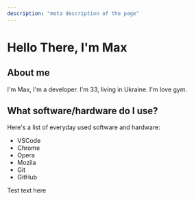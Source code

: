 ```yaml
---
description: "meta description of the page"
---
```


# Hello There, I'm Max

## About me

I'm Max, I'm a developer. I'm 33, living in Ukraine. I'm love gym.

## What software/hardware do I use?

Here's a list of everyday used software and hardware:

- VSCode
- Chrome
- Opera
- Mozila
- Git
- GitHub

Test text here
